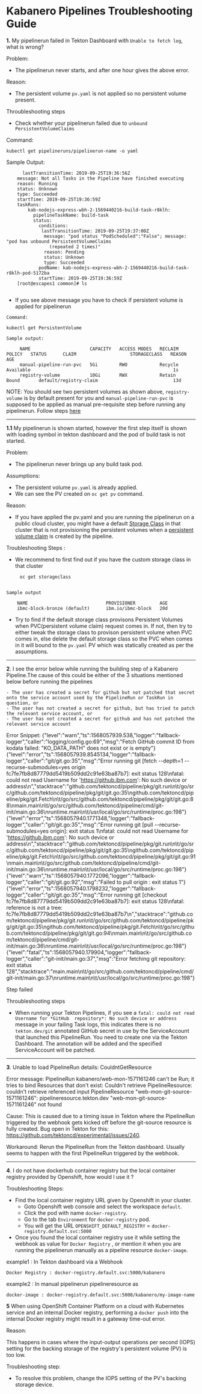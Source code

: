 # Kabanero Pipelines Troubleshooting Guide

**1.** My pipelinerun failed in Tekton Dashboard with `Unable to fetch log`, what is wrong?
 
  Problem:
 
   - The pipelinerun never starts, and after one hour gives the above error.
   
  Reason:
   
   - The persistent volume `pv.yaml` is not applied so no persistent volume present.
 
  Throubleshooting steps
   - Check whether your pipelinerun failed due to `unbound PersistentVolumeClaims`
   
   Command:
   
   `kubectl get pipelineruns/pipelinerun-name -o yaml`
   
   Sample Output:
   
```
      lastTransitionTime: 2019-09-25T19:36:56Z
    message: Not all Tasks in the Pipeline have finished executing
    reason: Running
    status: Unknown
    type: Succeeded
    startTime: 2019-09-25T19:36:59Z
    taskRuns:
        kab-nodejs-express-wbh-2-1569440216-build-task-r8klh:
          pipelineTaskName: build-task
          status:
            conditions:
             lastTransitionTime: 2019-09-25T19:37:00Z
              message: "pod status "PodScheduled":"False"; message: "pod has unbound PersistentVolumeClaims
                (repeated 2 times)"
              reason: Pending
              status: Unknown
              type: Succeeded
            podName: kab-nodejs-express-wbh-2-1569440216-build-task-r8klh-pod-5172ba
            startTime: 2019-09-25T19:36:59Z
    [root@escapes1 common]# ls
   
```
   
   - If you see above message you have to check if persistent volume is applied for pipelinerun
   
    Command:   
`kubectl get PersistentVolume`<br>
   
    Sample output:
   
```
     NAME                      CAPACITY   ACCESS MODES   RECLAIM POLICY   STATUS      CLAIM                    STORAGECLASS   REASON    AGE
     manual-pipeline-run-pvc   5Gi        RWO            Recycle          Available                                                     1s
     registry-volume           10Gi       RWX            Retain           Bound       default/registry-claim                            13d
```
   
  NOTE: You should see two persistent volumes as shown above, `registry-volume` is by default present for you and `manual-pipeline-run-pvc` 
     is supposed to be applied as manual pre-requisite step before running any pipelinerun. Follow steps [here](https://github.com/kabanero-io/kabanero-pipelines/blob/master/README.md#create-a-persistent-volume)
 
 ********
 
   
   **1.1** My pipelinerun is shown started, however the first step itself is shown with loading symbol in tekton dashboard and the pod of build task is not started.
 
 Problem:
 
   - The pipelinerun never brings up any build task pod.
    
 Assumptions:
   - The persistent volume `pv.yaml` is already applied.
   - We can see the PV created on `oc get pv` command.
    
 Reason:
   - If you have applied the pv.yaml and you are running the pipelinerun on a public cloud cluster, you might have a default [Storage Class](https://kubernetes.io/docs/concepts/storage/storage-classes/#introduction) in that cluster that is not provisioning the persistent volumes when a [persistent volume claim](https://kubernetes.io/docs/concepts/storage/persistent-volumes/#persistentvolumeclaims) is created by the pipeline.
    
 Troubleshooting Steps :
   - We recommend to first find out if you have the custom storage class in that cluster
    
```
     oc get storageclass
     
```
    
    Sample output
    
```
    NAME                             PROVISIONER         AGE
    ibmc-block-bronze (default)      ibm.io/ibmc-block   20d

```
    
   - Try to find if the default storage class provisons Persistent Volumes when PVC(persistent volume claim) request comes in.
     If not, then try to either tweak the storage class to provison persistent volume when PVC comes in, else delete the default storage class so the PVC when comes in it will bound to the `pv.yaml` PV which was statically created as per the assumptions.
    
********

**2**. I see the error below while running the building step of a Kabanero Pipeline.The cause of this could be either of the 3 situations mentioned below before running the pipelines

    - The user has created a secret for github but not patched that secret onto the service account used by the PipelineRun or TaskRun in question, or
    - The user has not created a secret for github, but has tried to patch the relevant service account, or
    - The user has not created a secret for github and has not patched the relevant service account

Error Snippet:
{"level":"warn","ts":1568057939.538,"logger":"fallback-logger","caller":"logging/config.go:69","msg":"Fetch GitHub commit ID from kodata failed: \"KO_DATA_PATH\" does not exist or is empty"}
{"level":"error","ts":1568057939.8545134,"logger":"fallback-logger","caller":"git/git.go:35","msg":"Error running git [fetch --depth=1 --recurse-submodules=yes origin fc7fe7fb8d87779dd5419b509dd2c91e63ba87b7]: exit status 128\nfatal: could not read Username for 'https://github.ibm.com': No such device or address\n","stacktrace":"github.com/tektoncd/pipeline/pkg/git.run\n\t/go/src/github.com/tektoncd/pipeline/pkg/git/git.go:35\ngithub.com/tektoncd/pipeline/pkg/git.Fetch\n\t/go/src/github.com/tektoncd/pipeline/pkg/git/git.go:88\nmain.main\n\t/go/src/github.com/tektoncd/pipeline/cmd/git-init/main.go:36\nruntime.main\n\t/usr/local/go/src/runtime/proc.go:198"}
{"level":"error","ts":1568057940.1771348,"logger":"fallback-logger","caller":"git/git.go:35","msg":"Error running git [pull --recurse-submodules=yes origin]: exit status 1\nfatal: could not read Username for 'https://github.ibm.com': No such device or address\n","stacktrace":"github.com/tektoncd/pipeline/pkg/git.run\n\t/go/src/github.com/tektoncd/pipeline/pkg/git/git.go:35\ngithub.com/tektoncd/pipeline/pkg/git.Fetch\n\t/go/src/github.com/tektoncd/pipeline/pkg/git/git.go:91\nmain.main\n\t/go/src/github.com/tektoncd/pipeline/cmd/git-init/main.go:36\nruntime.main\n\t/usr/local/go/src/runtime/proc.go:198"}
{"level":"warn","ts":1568057940.1772096,"logger":"fallback-logger","caller":"git/git.go:92","msg":"Failed to pull origin : exit status 1"}
{"level":"error","ts":1568057940.1798232,"logger":"fallback-logger","caller":"git/git.go:35","msg":"Error running git [checkout fc7fe7fb8d87779dd5419b509dd2c91e63ba87b7]: exit status 128\nfatal: reference is not a tree: fc7fe7fb8d87779dd5419b509dd2c91e63ba87b7\n","stacktrace":"github.com/tektoncd/pipeline/pkg/git.run\n\t/go/src/github.com/tektoncd/pipeline/pkg/git/git.go:35\ngithub.com/tektoncd/pipeline/pkg/git.Fetch\n\t/go/src/github.com/tektoncd/pipeline/pkg/git/git.go:94\nmain.main\n\t/go/src/github.com/tektoncd/pipeline/cmd/git-init/main.go:36\nruntime.main\n\t/usr/local/go/src/runtime/proc.go:198"}
{"level":"fatal","ts":1568057940.179904,"logger":"fallback-logger","caller":"git-init/main.go:37","msg":"Error fetching git repository: exit status 128","stacktrace":"main.main\n\t/go/src/github.com/tektoncd/pipeline/cmd/git-init/main.go:37\nruntime.main\n\t/usr/local/go/src/runtime/proc.go:198"}

Step failed


 Throubleshooting steps
  - When running your Tekton Pipelines, if you see a `fatal: could not read Username for *GitHub  repository*: No such device or address` message in your failing Task logs, this indicates there is no `tekton.dev/git`  annotated GitHub secret in use by the ServiceAccount that launched this PipelineRun. You need to create one via the Tekton Dashboard. The annotation will be added and the specified ServiceAccount will be patched.
 
 *******
 
 **3**. Unable to load PipelineRun details: CouldntGetResource

Error message:
PipelineRun kabanero/web-mon-1571161246 can't be Run; it tries to bind Resources that don't exist: Couldn't retrieve PipelineResource: couldn't retrieve referenced input PipelineResource "web-mon-git-source-1571161246": pipelineresource.tekton.dev "web-mon-git-source-1571161246" not found

Cause:
This is caused due to a timing issue in Tekton where the PipelineRun triggered by the webhook gets kicked off before the git-source resource is fully created.  Bug open in Tekton for this:  https://github.com/tektoncd/experimental/issues/240.

Workaround:
Rerun the PipelineRun from the Tekton dashboard.  Usually seems to happen with the first PipelineRun triggered by the webhook.

*****

 **4**. I do not have dockerhub container registry but the local container registry provided by Openshift, how would I use it ?
  
  Troubleshooting Steps: 
   - Find the local container registry URL given by Openshift in your cluster.
     - Goto Openshift web console and select the workspace `default`.
     - Click the pod with name `docker-registry`.
     - Go to the tab `Environment` for `docker-registry` pod.
     - You will get the URL `OPENSHIFT_DEFAULT_REGISTRY` = `docker-registry.default.svc:5000`
   - Once you found the local container registry use it while setting the webhook as value for `Docker Registry` , or mention it when you are running the pipelinerun manually as a pipeline resource `docker-image`.
   
   example1 : In Tekton dashboard via a Webhook
   
   `Docker Registry : docker-registry.default.svc:5000/kabanero`
     
   example2 : In manual pipelinerun pipelineresource as
   
   `docker-image : docker-registry.default.svc:5000/kabanero/my-image-name`

 **5** When using OpenShift Container Platform on a cloud with Kubernetes service and an internal Docker registry, performing a `docker push` into the internal Docker
registry might result in a gateway time-out error.  

  Reason:

This happens in cases where the input-output operations per second (IOPS) setting for the backing storage
of the registry's persistent volume (PV) is too low.

  Troubleshooting step:
   - To resolve this problem, change the IOPS setting of the PV's backing storage device.
